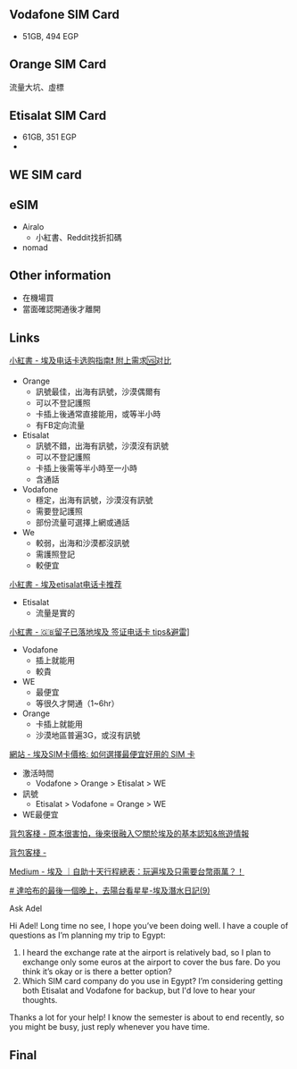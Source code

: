 
## Vodafone SIM Card

- 51GB, 494 EGP
## Orange SIM Card
流量大坑、虛標

## Etisalat SIM Card

- 61GB, 351 EGP
- 
## WE SIM card

## eSIM

- Airalo
	- 小紅書、Reddit找折扣碼
- nomad
## Other information

- 在機場買
- 當面確認開通後才離開
## Links

[小紅書 - 埃及电话卡选购指南❗️ 附上需求🆚对比](https://www.xiaohongshu.com/discovery/item/671e5e56000000001600e0d1?source=webshare&xhsshare=pc_web&xsec_token=ABoDupOcOMjy2zD7mufxpdQfRmVk4bo1N23H1HBlZ7tp4=&xsec_source=pc_share)
- Orange
	- 訊號最佳，出海有訊號，沙漠偶爾有
	- 可以不登記護照
	- 卡插上後通常直接能用，或等半小時
	- 有FB定向流量
-  Etisalat
	- 訊號不錯，出海有訊號，沙漠沒有訊號
	- 可以不登記護照
	- 卡插上後需等半小時至一小時
	- 含通話
- Vodafone
	- 穩定，出海有訊號，沙漠沒有訊號
	- 需要登記護照
	- 部份流量可選擇上網或通話
- We
	- 較弱，出海和沙漠都沒訊號
	- 需護照登記
	- 較便宜

[小紅書 - 埃及etisalat电话卡推荐](https://www.xiaohongshu.com/discovery/item/674ace31000000000202ad8b?source=webshare&xhsshare=pc_web&xsec_token=AB3-exxNbt9LUB9FOPiLMECUfrM9UN71LON9NGWh9iNF4=&xsec_source=pc_share)
-  Etisalat
	- 流量是實的

[小紅書 - 🇬🇧留子已落地埃及 签证电话卡 tips&避雷](https://www.xiaohongshu.com/discovery/item/658271ec000000000901b072?source=webshare&xhsshare=pc_web&xsec_token=ABt9KWYQTdcd5R54NzI2ypyTQQLcuegefnGT1CooNbVkU=&xsec_source=pc_share)]
- Vodafone
	- 插上就能用
	- 較貴
- WE
	- 最便宜
	- 等很久才開通（1~6hr）
- Orange
	- 卡插上就能用
	- 沙漠地區普遍3G，或沒有訊號

[網站 - 埃及SIM卡價格: 如何選擇最便宜好用的 SIM 卡](https://highcpsf.com/egypt-simcard/)
- 激活時間
	- Vodafone > Orange > Etisalat > WE
- 訊號
	-  Etisalat > Vodafone = Orange > WE
- WE最便宜

[背包客棧 - 原本很害怕，後來很融入♡關於埃及的基本認知&旅遊情報](https://www.backpackers.com.tw/forum/showthread.php?t=10527731)

[背包客棧 - ](https://www.backpackers.com.tw/forum/showthread.php?t=10593523)

[Medium - 埃及 ｜自助十天行程總表：玩遍埃及只需要台幣兩萬？！](https://medium.com/@oference/%E5%9F%83%E5%8F%8A-%E5%8D%81%E5%A4%A9%E8%A1%8C%E7%A8%8B%E7%B8%BD%E8%A1%A8-%E7%8E%A9%E9%81%8D%E5%9F%83%E5%8F%8A%E5%8F%AA%E9%9C%80%E8%A6%81%E5%8F%B0%E5%B9%A3%E5%85%A9%E8%90%AC-fb1b06a9c8e2)

[# 達哈布的最後一個晚上，去陽台看星星-埃及潛水日記(9)](https://medium.com/@travelinart/%E9%81%94%E5%93%88%E5%B8%83%E7%9A%84%E6%9C%80%E5%BE%8C%E4%B8%80%E5%80%8B%E6%99%9A%E4%B8%8A-%E5%8E%BB%E9%99%BD%E5%8F%B0%E7%9C%8B%E6%98%9F%E6%98%9F-2951d6bd2262)

Ask Adel

Hi Adel! Long time no see, I hope you’ve been doing well. I have a couple of questions as I’m planning my trip to Egypt:

1. I heard the exchange rate at the airport is relatively bad, so I plan to exchange only some euros at the airport to cover the bus fare. Do you think it’s okay or is there a better option?
2. Which SIM card company do you use in Egypt? I’m considering getting both Etisalat and Vodafone for backup, but I'd love to hear your thoughts.

Thanks a lot for your help! I know the semester is about to end recently, so you might be busy, just reply whenever you have time.
## Final
